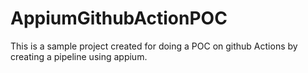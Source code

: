 # AppiumGithubActionPOC
This is a sample project created for doing a POC on github Actions by creating a pipeline using appium.
